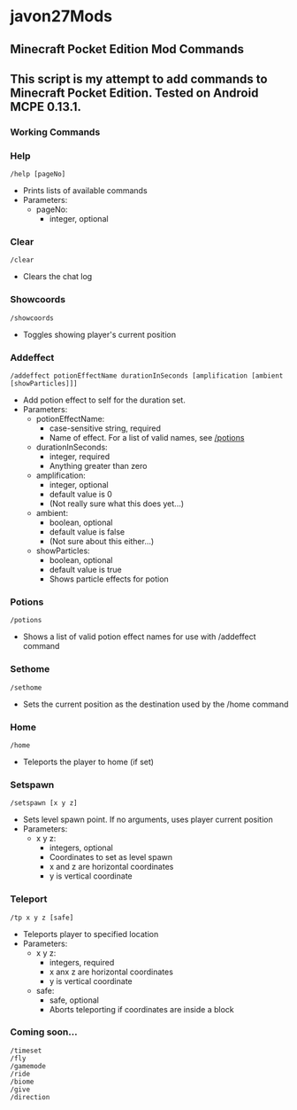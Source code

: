 # javon27Mods
## Minecraft Pocket Edition Mod Commands

This script is my attempt to add commands to Minecraft Pocket Edition. Tested on Android MCPE 0.13.1.
---

### Working Commands
### Help
```
/help [pageNo]
```
* Prints lists of available commands
* Parameters:
    * pageNo:
        * integer, optional

### Clear
```
/clear
```
* Clears the chat log

### Showcoords
```
/showcoords
```
* Toggles showing player's current position

### Addeffect
```
/addeffect potionEffectName durationInSeconds [amplification [ambient [showParticles]]]
```
* Add potion effect to self for the duration set.
* Parameters:
    * potionEffectName:
        * case-sensitive string, required
        * Name of effect. For a list of valid names, see [/potions](#potions)
    * durationInSeconds:
        * integer, required
        * Anything greater than zero
    * amplification:
        * integer, optional
        * default value is 0
        * (Not really sure what this does yet...)
    * ambient:
        * boolean, optional
        * default value is false
        * (Not sure about this either...)
    * showParticles:
        * boolean, optional
        * default value is true
        * Shows particle effects for potion

### Potions
```
/potions
```
* Shows a list of valid potion effect names for use with /addeffect command

### Sethome
```
/sethome
```
* Sets the current position as the destination used by the /home command

### Home
```
/home
```
* Teleports the player to home (if set)

### Setspawn
```
/setspawn [x y z]
```
* Sets level spawn point. If no arguments, uses player current position
* Parameters:
    * x y z:
        * integers, optional
        * Coordinates to set as level spawn
        * x and z are horizontal coordinates
        * y is vertical coordinate

### Teleport
```
/tp x y z [safe]
```
* Teleports player to specified location
* Parameters:
    * x y z:
        * integers, required
        * x anx z are horizontal coordinates
        * y is vertical coordinate
    * safe:
        * safe, optional
        * Aborts teleporting if coordinates are inside a block

### Coming soon...
```
/timeset
/fly
/gamemode
/ride
/biome
/give
/direction
